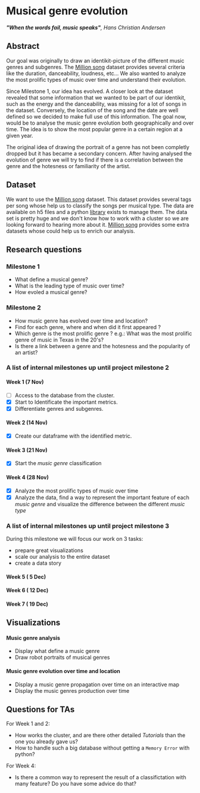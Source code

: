 # Musical genre evolution

***"When the words fail, music speaks"**, Hans Christian Andersen*

## Abstract

Our goal was originally to draw an identikit-picture of the different music genres and subgenres. The [Million song](https://labrosa.ee.columbia.edu/millionsong/) dataset provides several criteria like the duration, danceability, loudness, etc... We also wanted to analyze the most prolific types of music over time and understand their evolution.

Since Milestone 1, our idea has evolved. A closer look at the dataset revealed that some information that we wanted to be part of our identikit, such as the energy and the danceability, was missing for a lot of songs in the dataset. Conversely, the location of the song and the date are well defined so we decided to make full use of this information. The goal now, would be to analyse the music genre evolution both geographically and over time. The idea is to show the most popular genre in a certain region at a given year.

The original idea of drawing the portrait of a genre has not been completly dropped but it has became a secondary concern. After having analysed the evolution of genre we will try to find if there is a correlation between the genre and the hotesness or familiarity of the artist.

## Dataset
We want to use the [Million song](https://labrosa.ee.columbia.edu/millionsong/) dataset. This dataset provides several tags per song whose help us to classify the songs per musical type. The data are available on h5 files and a python [library](https://github.com/tbertinmahieux/MSongsDB/tree/master/PythonSrc) exists to manage them. The data set is pretty huge and we don't know how to work with a cluster so we are looking forward to hearing more about it. [Million song](https://labrosa.ee.columbia.edu/millionsong/) provides some extra datasets whose could help us to enrich our analysis.

## Research questions

### Milestone 1 
 - What define a musical genre?
 - What is the leading type of music over time?
 - How evoled a musical genre?
 
### Milestone 2
- How music genre has evolved over time and location?
- Find for each genre, where and when did it first appeared ?
- Which genre is the most prolific genre ? e.g.: What was the most prolific genre of music in Texas in the 20's?
- Is there a link between a genre and the hotesness and the popularity of an artist?


### A list of internal milestones up until project milestone 2

 #### Week 1 (7 Nov)

- [ ] Access to the database from the cluster.
- [x] Start to Identificate the important metrics.
- [x] Differentiate genres and subgenres.

#### Week 2 (14 Nov)

- [x] Create our dataframe with the identified metric.

#### Week 3 (21 Nov)

- [x] Start the *music genre* classification

#### Week 4 (28 Nov)

- [x] Analyze the most prolific types of music over time 
- [x] Analyze the data, find a way to represent the important feature of each *music genre* and visualize the difference between the different *music type*

### A list of internal milestones up until project milestone 3

During this milestone we will focus our work on 3 tasks:
- prepare great visualizations
- scale our analysis to the entire dataset
- create a data story

#### Week 5 ( 5 Dec)

#### Week 6 ( 12 Dec) 

#### Week 7 ( 19 Dec) 


## Visualizations

#### Music genre analysis
- Display what define a music genre
- Draw robot portraits of musical genres
#### Music genre evolution over time and location
- Display a music genre propagation over time on an interactive map
- Display the music genres production over time



## Questions for TAs

For Week 1 and 2:
- How works the cluster, and are there other detailed *Tutorials* than the one you already gave us?
- How to handle such a big database without getting a `Memory Error` with python?

For Week 4:
- Is there a common way to represent the result of a classifictation with many feature? Do you have some advice do that?  


